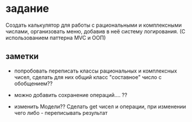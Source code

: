 # задание

Создать калькулятор для работы с рациональными и комплексными числами, организовать меню, добавив в неё систему логирования. (С использованием паттерна MVC и ООП)


## заметки

* попробовать переписать классы рациональных и комплексных чисел, сделать для них общий класс "составное" число с обобщением??

* можно добавить сохранение операций.... ??

* изменить Модели?? Сделать get чисел и операции, при изменении чего либо - переписывать результат
